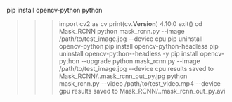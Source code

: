 pip install opencv-python
python
>>>import cv2 as cv
>>>print(cv.__Version__)
>>>4.10.0
>>>exit()
cd Mask_RCNN
python mask_rcnn.py --image /path/to/test_image.jpg --device cpu
pip uninstall opencv-python
pip install opencv-python-headless
pip uninstall opencv-python--headless -y
pip install opencv-python --upgrade
>>>python mask_rcnn.py --image /path/to/test_image.jpg --device cpu   results saved to Mask_RCNN/..mask_rcnn_out_py.jpg
>>>python mask_rcnn.py --video /path/to/test_video.mp4 --device gpu   results saved to Mask_RCNN/..mask_rcnn_out_py.avi
